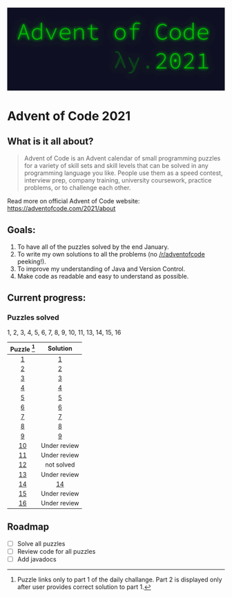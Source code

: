 <p align="center">
   <img src="https://github.com/mtsochacki/advent-of-code/blob/master/2021/assets/aoc2021.gif" />
</p>

# Advent of Code 2021
## What is it all about?

> Advent of Code is an Advent calendar of small programming puzzles for a variety of skill sets and skill levels that can be solved in any programming language you like. People use them as a speed contest, interview prep, company training, university coursework, practice problems, or to challenge each other.

Read more on official Advent of Code website: https://adventofcode.com/2021/about

## Goals:
1. To have all of the puzzles solved by the end January.
2. To write my own solutions to all the problems (no [/r/adventofcode](https://www.reddit.com/r/adventofcode/) peeking!).
3. To improve my understanding of Java and Version Control.
4. Make code as readable and easy to understand as possible.

## Current progress:
### Puzzles solved
1, 2, 3, 4, 5, 6, 7, 8, 9, 10, 11, 13, 14, 15, 16

| Puzzle [^1] | Solution |
|:---:|:---:|
| [1](https://adventofcode.com/2021/day/1) | [1](https://github.com/mtsochacki/advent-of-code/tree/master/2021/day01/day01.java) |
| [2](https://adventofcode.com/2021/day/2) | [2](https://github.com/mtsochacki/advent-of-code/tree/master/2021/day02/day02.java)| 
| [3](https://adventofcode.com/2021/day/3) | [3](https://github.com/mtsochacki/advent-of-code/tree/master/2021/day03/day03.java)| 
| [4](https://adventofcode.com/2021/day/4) | [4](https://github.com/mtsochacki/advent-of-code/tree/master/2021/day04/day04.java)|
| [5](https://adventofcode.com/2021/day/5) | [5](https://github.com/mtsochacki/advent-of-code/tree/master/2021/day05/day05.java)|
| [6](https://adventofcode.com/2021/day/6) | [6](https://github.com/mtsochacki/advent-of-code/tree/master/2021/day06/day06.java)|
| [7](https://adventofcode.com/2021/day/7) | [7](https://github.com/mtsochacki/advent-of-code/tree/master/2021/day07/day07.java)|
| [8](https://adventofcode.com/2021/day/8) | [8](https://github.com/mtsochacki/advent-of-code/tree/master/2021/day08/day08.java)|
| [9](https://adventofcode.com/2021/day/9) | [9](https://github.com/mtsochacki/advent-of-code/blob/master/2021/day09/day09.java)|
| [10](https://adventofcode.com/2021/day/10) | Under review |
| [11](https://adventofcode.com/2021/day/11) | Under review |
| [12](https://adventofcode.com/2021/day/12) | not solved |
| [13](https://adventofcode.com/2021/day/13) | Under review|
| [14](https://adventofcode.com/2021/day/14) | [14](https://github.com/mtsochacki/advent-of-code/blob/master/2021/day14/day14.java)|
| [15](https://adventofcode.com/2021/day/15) | Under review |
| [16](https://adventofcode.com/2021/day/16) | Under review |

[^1]: Puzzle links only to part 1 of the daily challange. Part 2 is displayed only after user provides correct solution to part 1.

## Roadmap

- [ ] Solve all puzzles
- [ ] Review code for all puzzles
- [ ] Add javadocs
